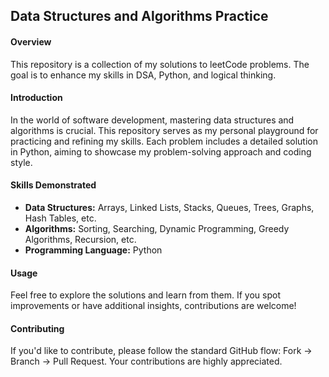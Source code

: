 ## Data Structures and Algorithms Practice

#### Overview
This repository is a collection of my solutions to leetCode problems. The goal is to enhance my skills in DSA, Python, and logical thinking.

#### Introduction
In the world of software development, mastering data structures and algorithms is crucial. This repository serves as my personal playground for practicing and refining my skills. Each problem includes a detailed solution in Python, aiming to showcase my problem-solving approach and coding style.

#### Skills Demonstrated
- **Data Structures:** Arrays, Linked Lists, Stacks, Queues, Trees, Graphs, Hash Tables, etc.
- **Algorithms:** Sorting, Searching, Dynamic Programming, Greedy Algorithms, Recursion, etc.
- **Programming Language:** Python

#### Usage
Feel free to explore the solutions and learn from them. If you spot improvements or have additional insights, contributions are welcome!

#### Contributing
If you'd like to contribute, please follow the standard GitHub flow: Fork -> Branch -> Pull Request. Your contributions are highly appreciated.
